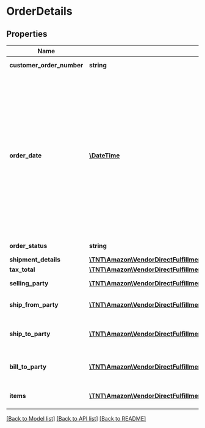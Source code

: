 # OrderDetails

## Properties
Name | Type | Description | Notes
------------ | ------------- | ------------- | -------------
**customer_order_number** | **string** | The customer order number. | 
**order_date** | [**\DateTime**](\DateTime.md) | The date the order was placed. This  field is expected to be in ISO-8601 date/time format, for example:2018-07-16T23:00:00Z/ 2018-07-16T23:00:00-05:00 /2018-07-16T23:00:00-08:00. If no time zone is specified, UTC should be assumed. | 
**order_status** | **string** | Current status of the order. | [optional] 
**shipment_details** | [**\TNT\Amazon\VendorDirectFulfillmentOrders\V20211228\Model\ShipmentDetails**](ShipmentDetails.md) |  | 
**tax_total** | [**\TNT\Amazon\VendorDirectFulfillmentOrders\V20211228\Model\TaxItemDetails**](TaxItemDetails.md) |  | [optional] 
**selling_party** | [**\TNT\Amazon\VendorDirectFulfillmentOrders\V20211228\Model\PartyIdentification**](PartyIdentification.md) | PartyID of vendor code. | 
**ship_from_party** | [**\TNT\Amazon\VendorDirectFulfillmentOrders\V20211228\Model\PartyIdentification**](PartyIdentification.md) | PartyID of vendor&#39;s warehouse. | 
**ship_to_party** | [**\TNT\Amazon\VendorDirectFulfillmentOrders\V20211228\Model\Address**](Address.md) | Name/Address and tax details of the ship to party. | 
**bill_to_party** | [**\TNT\Amazon\VendorDirectFulfillmentOrders\V20211228\Model\PartyIdentification**](PartyIdentification.md) | Name/Address and tax details of the bill to party. | 
**items** | [**\TNT\Amazon\VendorDirectFulfillmentOrders\V20211228\Model\OrderItem[]**](OrderItem.md) | A list of items in this purchase order. | 

[[Back to Model list]](../README.md#documentation-for-models) [[Back to API list]](../README.md#documentation-for-api-endpoints) [[Back to README]](../README.md)


